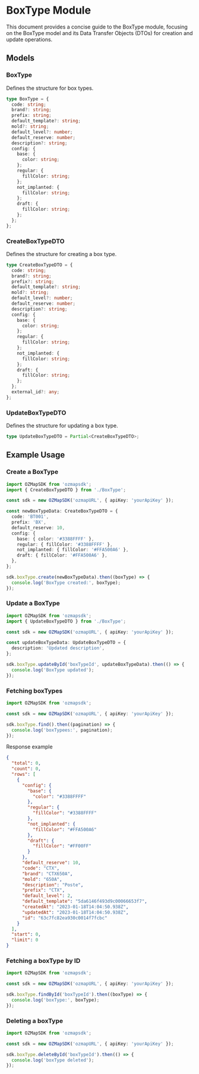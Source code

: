 # BoxType Module

This document provides a concise guide to the BoxType module, focusing on the BoxType model and its Data Transfer Objects (DTOs) for creation and update operations.

## Models

### BoxType

Defines the structure for box types.

```typescript
type BoxType = {
  code: string;
  brand?: string;
  prefix: string;
  default_template?: string;
  mold?: string;
  default_level?: number;
  default_reserve: number;
  description?: string;
  config: {
    base: {
      color: string;
    };
    regular: {
      fillColor: string;
    };
    not_implanted: {
      fillColor: string;
    };
    draft: {
      fillColor: string;
    };
  };
};
```

### CreateBoxTypeDTO

Defines the structure for creating a box type.

```typescript
type CreateBoxTypeDTO = {
  code: string;
  brand?: string;
  prefix?: string;
  default_template?: string;
  mold?: string;
  default_level?: number;
  default_reserve: number;
  description?: string;
  config: {
    base: {
      color: string;
    };
    regular: {
      fillColor: string;
    };
    not_implanted: {
      fillColor: string;
    };
    draft: {
      fillColor: string;
    };
  };
  external_id?: any;
};
```

### UpdateBoxTypeDTO

Defines the structure for updating a box type.

```typescript
type UpdateBoxTypeDTO = Partial<CreateBoxTypeDTO>;
```

## Example Usage

### Create a BoxType

```typescript
import OZMapSDK from 'ozmapsdk';
import { CreateBoxTypeDTO } from './BoxType';

const sdk = new OZMapSDK('ozmapURL', { apiKey: 'yourApiKey' });

const newBoxTypeData: CreateBoxTypeDTO = {
  code: 'BT001',
  prefix: 'BX',
  default_reserve: 10,
  config: {
    base: { color: '#3388FFFF' },
    regular: { fillColor: '#3388FFFF' },
    not_implanted: { fillColor: '#FFA500A6' },
    draft: { fillColor: '#FFA500A6' },
  },
};

sdk.boxType.create(newBoxTypeData).then((boxType) => {
  console.log('BoxType created:', boxType);
});
```

### Update a BoxType

```typescript
import OZMapSDK from 'ozmapsdk';
import { UpdateBoxTypeDTO } from './BoxType';

const sdk = new OZMapSDK('ozmapURL', { apiKey: 'yourApiKey' });

const updateBoxTypeData: UpdateBoxTypeDTO = {
  description: 'Updated description',
};

sdk.boxType.updateById('boxTypeId', updateBoxTypeData).then(() => {
  console.log('BoxType updated');
});
```
### Fetching boxTypes

```typescript
import OZMapSDK from 'ozmapsdk';

const sdk = new OZMapSDK('ozmapURL', { apiKey: 'yourApiKey' });

sdk.boxType.find().then((pagination) => {
  console.log('boxTypees:', pagination);
});
```
Response example
```json
{
  "total": 0,
  "count": 0,
  "rows": [
    {
      "config": {
        "base": {
          "color": "#3388FFFF"
        },
        "regular": {
          "fillColor": "#3388FFFF"
        },
        "not_implanted": {
          "fillColor": "#FFA500A6"
        },
        "draft": {
          "fillColor": "#FF00FF"
        }
      },
      "default_reserve": 10,
      "code": "CTX",
      "brand": "CTX650A",
      "mold": "650A",
      "description": "Poste",
      "prefix": "CTX",
      "default_level": 2,
      "default_template": "5da6146f493d9c00066653f7",
      "createdAt": "2023-01-18T14:04:50.938Z",
      "updatedAt": "2023-01-18T14:04:50.938Z",
      "id": "63c7fc82ea930c0014f7fcbc"
    }
  ],
  "start": 0,
  "limit": 0
}
```

### Fetching a boxType by ID

```typescript
import OZMapSDK from 'ozmapsdk';

const sdk = new OZMapSDK('ozmapURL', { apiKey: 'yourApiKey' });

sdk.boxType.findById('boxTypeId').then((boxType) => {
  console.log('boxType:', boxType);
});
```

### Deleting a boxType

```typescript
import OZMapSDK from 'ozmapsdk';

const sdk = new OZMapSDK('ozmapURL', { apiKey: 'yourApiKey' });

sdk.boxType.deleteById('boxTypeId').then(() => {
  console.log('boxType deleted');
});
```
